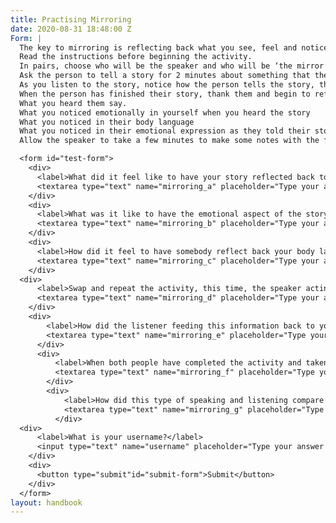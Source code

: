 ```yaml
---
title: Practising Mirroring
date: 2020-08-31 18:48:00 Z
Form: |
  The key to mirroring is reflecting back what you see, feel and notice in the other person.
  Read the instructions before beginning the activity.
  In pairs, choose who will be the speaker and who will be ‘the mirror’. When you are ready, set a timer for 2 minutes. You can do the activity with more time after practising it once.
  Ask the person to tell a story for 2 minutes about something that they enjoy doing.
  As you listen to the story, notice how the person tells the story, through their words, emotional expressions and body language.
  When the person has finished their story, thank them and begin to reflect back:
  What you heard them say.
  What you noticed emotionally in yourself when you heard the story
  What you noticed in their body language
  What you noticed in their emotional expression as they told their story
  Allow the speaker to take a few minutes to make some notes with the following prompts:

  <form id="test-form">
    <div>
      <label>What did it feel like to have your story reflected back to you?</label>
      <textarea type="text" name="mirroring_a" placeholder="Type your answer here"/></textarea>
    </div>
    <div>
      <label>What was it like to have the emotional aspect of the story reflected back to you? Was it accurate?</label>
      <textarea type="text" name="mirroring_b" placeholder="Type your answer here"/></textarea>
    </div>
    <div>
      <label>How did it feel to have somebody reflect back your body language to you?</label>
      <textarea type="text" name="mirroring_c" placeholder="Type your answer here"/></textarea>
    </div>
  <div>
      <label>Swap and repeat the activity, this time, the speaker acting as the mirror.</label>
      <textarea type="text" name="mirroring_d" placeholder="Type your answer here"/></textarea>
    </div>
    <div>
        <label>How did the listener feeding this information back to you make you feel about the experience that you shared?</label>
        <textarea type="text" name="mirroring_e" placeholder="Type your answer here"/></textarea>
      </div>
      <div>
          <label>When both people have completed the activity and taken notes, ask the pairs to feedback to the group:What was it like to feedback this information to somebody? What was it like to have this information fed back to you?</label>
          <textarea type="text" name="mirroring_f" placeholder="Type your answer here"/></textarea>
        </div>
        <div>
            <label>How did this type of speaking and listening compare to other times you have shared your story with somebody?</label>
            <textarea type="text" name="mirroring_g" placeholder="Type your answer here"/></textarea>
          </div>
  <div>
      <label>What is your username?</label>
      <input type="text" name="username" placeholder="Type your answer here"/></input>
    </div>
    <div>
      <button type="submit"id="submit-form">Submit</button>
    </div>
  </form>
layout: handbook
---
```


